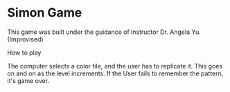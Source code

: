 # Simon Game
This game was built under the guidance of instructor Dr. Angela Yu. (Improvised) 

How to play 

The computer selects a color tile, and the user has to replicate it. This goes on and on as the level increments. If the User fails to remember the pattern, it's game over. 
